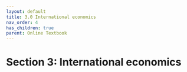 ```yaml
---
layout: default
title: 3.0 International economics
nav_order: 4
has_children: true
parent: Online Textbook
---
```


# Section 3: International economics
